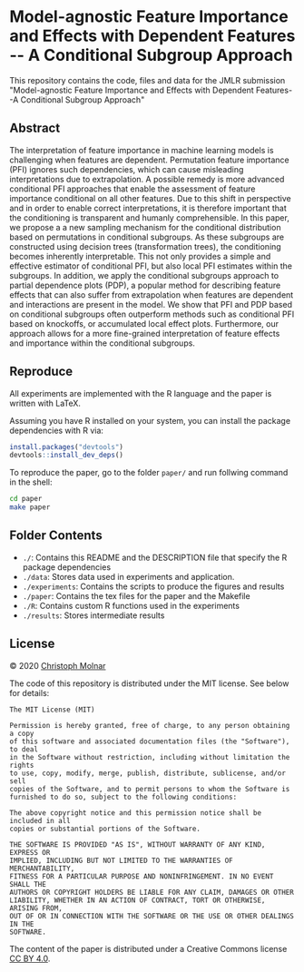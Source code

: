# Model-agnostic Feature Importance and Effects with Dependent Features -- A Conditional Subgroup Approach

This repository contains the code, files and data for the JMLR submission "Model-agnostic Feature Importance and Effects with Dependent Features--A Conditional Subgroup Approach"


## Abstract

The interpretation of feature importance in machine learning models is challenging when features are dependent.
Permutation feature importance (PFI) ignores such dependencies, which can cause misleading interpretations due to extrapolation.
A possible remedy is more advanced conditional PFI approaches that enable the assessment of feature importance conditional on all other features. 
Due to this shift in perspective and in order to enable correct interpretations, it is therefore important that the conditioning is transparent and humanly comprehensible.
In this paper, we propose a a new sampling mechanism for the conditional distribution based on permutations in conditional subgroups.
As these subgroups are constructed using decision trees (transformation trees), the conditioning becomes inherently interpretable.
This not only provides a simple and effective estimator of conditional PFI, but also local PFI estimates within the subgroups.
In addition, we apply the conditional subgroups approach to partial dependence plots (PDP), a popular method for describing feature effects that can also suffer from extrapolation when features are dependent and interactions are present in the model.
We show that PFI and PDP based on conditional subgroups often outperform methods such as conditional PFI based on knockoffs, or accumulated local effect plots.
Furthermore, our approach allows for a more fine-grained interpretation of feature effects and importance within the conditional subgroups.


## Reproduce

All experiments are implemented with the R language and the paper is written with LaTeX.

Assuming you have R installed on your system, you can install the package dependencies with R via:

```r
install.packages("devtools")
devtools::install_dev_deps()
```

To reproduce the paper, go to the folder `paper/` and run follwing command in the shell:

```bash
cd paper
make paper
```


## Folder Contents

- `./`: Contains this README and the DESCRIPTION file that specify the R package dependencies
- `./data`: Stores data used in experiments and application.
- `./experiments`: Contains the scripts to produce the figures and results
- `./paper`: Contains the tex files for the paper and the Makefile
- `./R`: Contains custom R functions used in the experiments
- `./results`: Stores intermediate results

## License

&copy; 2020 [Christoph Molnar](https://christophm.github.io/)

The code of this repository is distributed under the MIT license. See
below for details:

```
The MIT License (MIT)

Permission is hereby granted, free of charge, to any person obtaining a copy
of this software and associated documentation files (the "Software"), to deal
in the Software without restriction, including without limitation the rights
to use, copy, modify, merge, publish, distribute, sublicense, and/or sell
copies of the Software, and to permit persons to whom the Software is
furnished to do so, subject to the following conditions:

The above copyright notice and this permission notice shall be included in all
copies or substantial portions of the Software.

THE SOFTWARE IS PROVIDED "AS IS", WITHOUT WARRANTY OF ANY KIND, EXPRESS OR
IMPLIED, INCLUDING BUT NOT LIMITED TO THE WARRANTIES OF MERCHANTABILITY,
FITNESS FOR A PARTICULAR PURPOSE AND NONINFRINGEMENT. IN NO EVENT SHALL THE
AUTHORS OR COPYRIGHT HOLDERS BE LIABLE FOR ANY CLAIM, DAMAGES OR OTHER
LIABILITY, WHETHER IN AN ACTION OF CONTRACT, TORT OR OTHERWISE, ARISING FROM,
OUT OF OR IN CONNECTION WITH THE SOFTWARE OR THE USE OR OTHER DEALINGS IN THE
SOFTWARE.
```

The content of the paper is distributed under a Creative Commons license [CC BY 4.0](https://creativecommons.org/licenses/by/4.0/).


